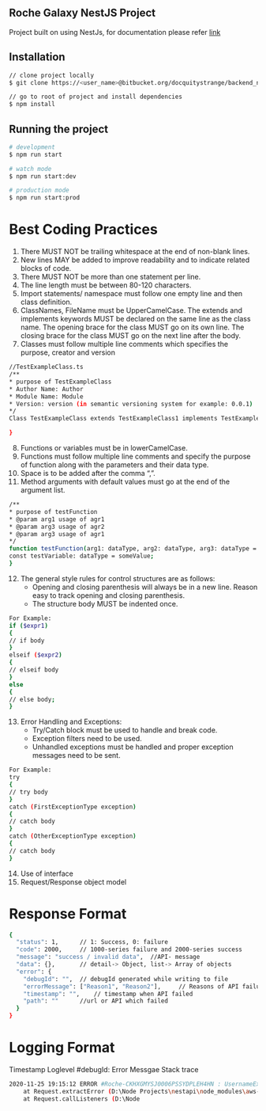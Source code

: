 ## Roche Galaxy NestJS Project
Project built on using NestJs, for documentation please refer [link](https://docs.nestjs.com/)

## Installation

```bash
// clone project locally
$ git clone https://<user_name>@bitbucket.org/docquitystrange/backend_nest_api.git

// go to root of project and install dependencies
$ npm install
```

## Running the project

```bash
# development
$ npm run start

# watch mode
$ npm run start:dev

# production mode
$ npm run start:prod
```

# Best Coding Practices
1. There MUST NOT be trailing whitespace at the end of non-blank lines.
2. New lines MAY be added to improve readability and to indicate related blocks of code.
3. There MUST NOT be more than one statement per line.
4. The line length must be between 80-120 characters.
5. Import statements/ namespace must follow one empty line and then class definition.
6. ClassNames, FileName must be UpperCamelCase. The extends and implements keywords MUST be declared on the same line as the class name. The opening brace for the class MUST go on its own line. The closing brace for the class MUST go on the next line after the body.
7. Classes must follow multiple line comments which specifies the purpose, creator and version

```bash
//TestExampleClass.ts
/**
* purpose of TestExampleClass
* Author Name: Author
* Module Name: Module
* Version: version (in semantic versioning system for example: 0.0.1)
*/
Class TestExampleClass extends TestExampleClass1 implements TestExampleClass2 {

}

```
8. Functions or variables must be in lowerCamelCase.
9. Functions must follow multiple line comments and specify the purpose of function along with the parameters and their data type.
10. Space is to be added after the comma “,”.
11. Method arguments with default values must go at the end of the argument list.

```bash
/**
* purpose of testFunction
* @param arg1 usage of agr1
* @param arg3 usage of agr2
* @param arg3 usage of agr1
*/
function testFunction(arg1: dataType, arg2: dataType, arg3: dataType = 0) {
const testVariable: dataType = someValue;
}
```
12. The general style rules for control structures are as follows: 
    - Opening and closing parenthesis will always be in a new line. Reason easy to track opening and closing parenthesis.
    - The structure body MUST be indented once.
```bash
For Example: 
if ($expr1) 
{
// if body 
}
elseif ($expr2) 
{
// elseif body 
} 
else 
{
// else body; 
}
```
13. Error Handling and Exceptions:
    - Try/Catch block must be used to handle and break code.
    - Exception filters need to be used.
    - Unhandled exceptions must be handled and proper exception messages need to be sent.
```bash
For Example:
try
{
// try body
} 
catch (FirstExceptionType exception)
{
// catch body
} 
catch (OtherExceptionType exception)
{
// catch body
}
```
14. Use of interface
15. Request/Response object model

# Response Format
```bash
{
  "status": 1,  	// 1: Success, 0: failure
  "code": 2000, 	// 1000-series failure and 2000-series success
  "message": "success / invalid data", 	//API- message
  "data": {}, 	    // detail-> Object, list-> Array of objects
  "error": {
    "debugId": "", 	// debugId generated while writing to file
    "errorMessage": ["Reason1", "Reason2"], 	// Reasons of API failure
    "timestamp": "", 	// timestamp when API failed
    "path": ""	    //url or API which failed
  }
}
```

# Logging Format
Timestamp Loglevel #debugId: Error Messgae
Stack trace
```bash
2020-11-25 19:15:12 ERROR #Roche-CKHXGMYSJ0006PSSYDPLEH4HN : UsernameExistsException: An account with the given email already exists.
    at Request.extractError (D:\Node Projects\nestapi\node_modules\aws-sdk\lib\protocol\json.js:52:27)
    at Request.callListeners (D:\Node 
```

